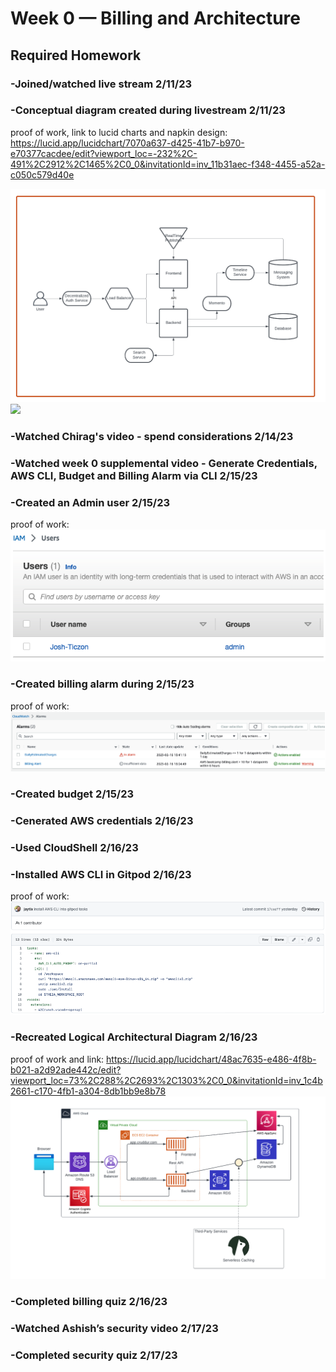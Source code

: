 # Week 0 — Billing and Architecture

## Required Homework

### -Joined/watched live stream 2/11/23
### -Conceptual diagram created during livestream 2/11/23
proof of work, link to lucid charts and napkin design:
https://lucid.app/lucidchart/7070a637-d425-41b7-b970-e70377cacdee/edit?viewport_loc=-232%2C-491%2C2912%2C1465%2C0_0&invitationId=inv_11b31aec-f348-4455-a52a-c050c579d40e

![](assets/conceptual-design.png)
![](assets/napkin-design.png)

### -Watched Chirag's video - spend considerations 2/14/23
### -Watched week 0 supplemental video - Generate Credentials, AWS CLI, Budget and Billing Alarm via CLI 2/15/23
### -Created an Admin user 2/15/23 
proof of work:
![image](assets/admin-user.png)

### -Created billing alarm during 2/15/23
proof of work: ![image](assets/billing-alert.png)

### -Created budget 2/15/23
### -Cenerated AWS credentials 2/16/23
### -Used CloudShell 2/16/23
### -Installed AWS CLI in Gitpod 2/16/23
proof of work: ![image](assets/aws-cli.png)

### -Recreated Logical Architectural Diagram 2/16/23
proof of work and link:
https://lucid.app/lucidchart/48ac7635-e486-4f8b-b021-a2d92ade442c/edit?viewport_loc=73%2C288%2C2693%2C1303%2C0_0&invitationId=inv_1c4b2661-c170-4fb1-a304-8db1bb9e8b78
![](assets/logical-design.png)

### -Completed billing quiz 2/16/23
### -Watched Ashish’s security video 2/17/23
### -Completed security quiz 2/17/23
